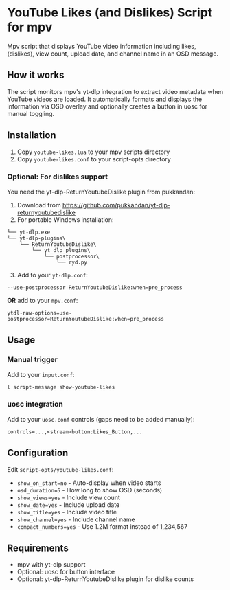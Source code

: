 # YouTube Likes (and Dislikes) Script for mpv

Mpv script that displays YouTube video information including likes, (dislikes), view count, upload date, and channel name in an OSD message.

## How it works

The script monitors mpv's yt-dlp integration to extract video metadata when YouTube videos are loaded. It automatically formats and displays the information via OSD overlay and optionally creates a button in uosc for manual toggling.

## Installation

1. Copy `youtube-likes.lua` to your mpv scripts directory
2. Copy `youtube-likes.conf` to your script-opts directory

### Optional: For dislikes support
You need the yt-dlp-ReturnYoutubeDislike plugin from pukkandan:

1. Download from https://github.com/pukkandan/yt-dlp-returnyoutubedislike
2. For portable Windows installation:
```
└── yt-dlp.exe
└── yt-dlp-plugins\
    └── ReturnYoutubeDislike\
        └── yt_dlp_plugins\
            └── postprocessor\
                └── ryd.py
```
3. Add to your `yt-dlp.conf`: 
```
--use-postprocessor ReturnYoutubeDislike:when=pre_process
```

**OR** add to your `mpv.conf`:
```
ytdl-raw-options=use-postprocessor=ReturnYoutubeDislike:when=pre_process
```

## Usage

### Manual trigger
Add to your `input.conf`:
```
l script-message show-youtube-likes
```

### uosc integration
Add to your `uosc.conf` controls (gaps need to be added manually):
```
controls=...,<stream>button:Likes_Button,...
```

## Configuration

Edit `script-opts/youtube-likes.conf`:

- `show_on_start=no` - Auto-display when video starts
- `osd_duration=5` - How long to show OSD (seconds)
- `show_views=yes` - Include view count
- `show_date=yes` - Include upload date
- `show_title=yes` - Include video title
- `show_channel=yes` - Include channel name
- `compact_numbers=yes` - Use 1.2M format instead of 1,234,567

## Requirements

- mpv with yt-dlp support
- Optional: uosc for button interface
- Optional: yt-dlp-ReturnYoutubeDislike plugin for dislike counts
